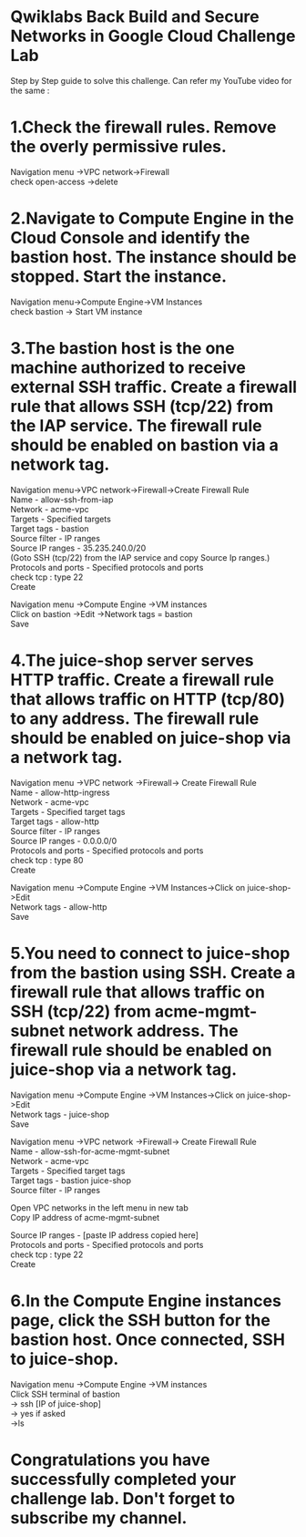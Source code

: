 # Qwiklabs Back Build and Secure Networks in Google Cloud Challenge Lab
Step by Step guide to solve this challenge. Can refer my YouTube video for the same : 


# 1.Check the firewall rules. Remove the overly permissive rules.

Navigation menu ->VPC network->Firewall              
check open-access ->delete                     

# 2.Navigate to Compute Engine in the Cloud Console and identify the bastion host. The instance should be stopped. Start the instance.

Navigation menu->Compute Engine->VM Instances               
check bastion -> Start VM instance                     

# 3.The bastion host is the one machine authorized to receive external SSH traffic. Create a firewall rule that allows SSH (tcp/22) from the IAP service. The firewall rule should be enabled on bastion via a network tag.

Navigation menu->VPC network->Firewall->Create Firewall Rule               
Name - allow-ssh-from-iap             
Network - acme-vpc                   
Targets - Specified targets             
Target tags - bastion             
Source filter - IP ranges            
Source IP ranges - 35.235.240.0/20                                    
(Goto SSH (tcp/22) from the IAP service and copy Source Ip ranges.)                      
Protocols and ports - Specified protocols and ports                       
check tcp : type 22                     
Create                    

Navigation menu ->Compute Engine ->VM instances                         
Click on bastion ->Edit ->Network tags = bastion                               
Save                

# 4.The juice-shop server serves HTTP traffic. Create a firewall rule that allows traffic on HTTP (tcp/80) to any address. The firewall rule should be enabled on juice-shop via a network tag.
 
Navigation menu ->VPC network ->Firewall-> Create Firewall Rule                          
Name - allow-http-ingress         
Network - acme-vpc                
Targets - Specified target tags               
Target tags - allow-http             
Source filter - IP ranges             
Source IP ranges - 0.0.0.0/0                 
Protocols and ports - Specified protocols and ports                        
check tcp : type 80                 
Create               

Navigation menu ->Compute Engine ->VM Instances->Click on juice-shop->Edit                    
Network tags - allow-http             
Save                  

# 5.You need to connect to juice-shop from the bastion using SSH. Create a firewall rule that allows traffic on SSH (tcp/22) from acme-mgmt-subnet network address. The firewall rule should be enabled on juice-shop via a network tag.

Navigation menu ->Compute Engine ->VM Instances->Click on juice-shop->Edit              
Network tags - juice-shop             
Save               

Navigation menu ->VPC network ->Firewall-> Create Firewall Rule                    
Name - allow-ssh-for-acme-mgmt-subnet                  
Network - acme-vpc                    
Targets - Specified target tags                 
Target tags - bastion juice-shop                  
Source filter - IP ranges                         

Open VPC networks in the left menu  in new tab                        
Copy IP address of acme-mgmt-subnet                           

Source IP ranges - [paste IP address copied here]                   
Protocols and ports - Specified protocols and ports                      
check tcp : type 22                        
Create          

# 6.In the Compute Engine instances page, click the SSH button for the bastion host. Once connected, SSH to juice-shop.
Navigation menu ->Compute Engine ->VM instances                
Click SSH terminal of bastion            
-> ssh [IP of juice-shop]                  
-> yes if asked                       
->ls    

# Congratulations you have successfully completed your challenge lab. Don't forget to subscribe my channel.



